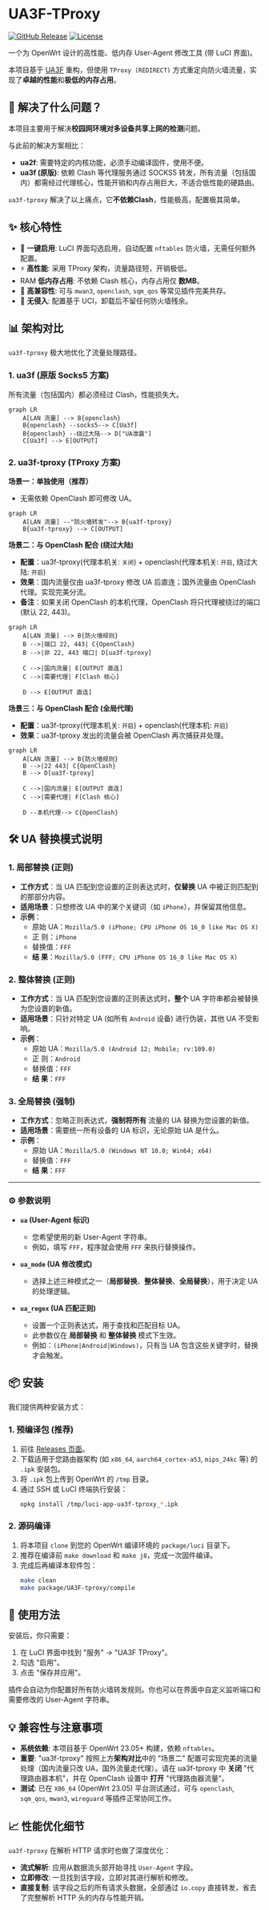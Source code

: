# UA3F-TProxy


[![GitHub Release](https://img.shields.io/github/v/release/Zesuy/UA3F-tproxy?style=flat)](https://github.com/Zesuy/UA3F-tproxy/releases)
[![License](https://img.shields.io/github/license/Zesuy/UA3F-tproxy?style=flat)](https://github.com/Zesuy/UA3F-tproxy/blob/main/LICENSE)

一个为 OpenWrt 设计的高性能、低内存 User-Agent 修改工具 (带 LuCI 界面)。

本项目基于 [UA3F](https://github.com/SunBK201/UA3F) 重构，但使用 `TProxy (REDIRECT)` 方式重定向防火墙流量，实现了**卓越的性能**和**极低的内存占用**。

## 🎯 解决了什么问题？

本项目主要用于解决**校园网环境对多设备共享上网的检测**问题。

与此前的解决方案相比：

  * **ua2f**: 需要特定的内核功能，必须手动编译固件，使用不便。
  * **ua3f (原版)**: 依赖 Clash 等代理服务通过 SOCKS5 转发，所有流量（包括国内）都需经过代理核心，性能开销和内存占用巨大，不适合低性能的硬路由。

`ua3f-tproxy` 解决了以上痛点，它**不依赖Clash**，性能极高，配置极其简单。

## ✨ 核心特性

  * 🚀 **一键启用**: LuCI 界面勾选启用，自动配置 `nftables` 防火墙，无需任何额外配置。
  * ⚡ **高性能**: 采用 TProxy 架构，流量路径短，开销极低。
  * RAM **低内存占用**: 不依赖 Clash 核心，内存占用仅 **数MB**。
  * 🤝 **高兼容性**: 可与 `mwan3`, `openclash`, `sqm_qos` 等常见插件完美共存。
  * 🍃 **无侵入**: 配置基于 UCI，卸载后不留任何防火墙残余。

## 📊 架构对比

`ua3f-tproxy` 极大地优化了流量处理路径。

### 1\. ua3f (原版 Socks5 方案)

所有流量（包括国内）都必须经过 Clash，性能损失大。

```mermaid
graph LR
    A[LAN 流量] --> B{openclash}
    B{openclash} --socks5--> C[Ua3f]
    B{openclash} --绕过大陆--> D["UA泄露"]
    C[Ua3f] --> E[OUTPUT]
```

### 2\. ua3f-tproxy (TProxy 方案)

**场景一：单独使用（推荐）**

  * 无需依赖 OpenClash 即可修改 UA。

<!-- end list -->

```mermaid
graph LR
    A[LAN 流量] --"防火墙转发"--> B{ua3f-tproxy}
    B{ua3f-tproxy} --> C[OUTPUT]
```

**场景二：与 OpenClash 配合 (绕过大陆)**

  * **配置**：ua3f-tproxy(代理本机关: `关闭`) + openclash(代理本机关: `开启`, 绕过大陆: `开启`)
  * **效果**：国内流量仅由 ua3f-tproxy 修改 UA 后直连；国外流量由 OpenClash 代理。实现完美分流。
  * **备注**：如果关闭 OpenClash 的本机代理，OpenClash 将只代理被绕过的端口 (默认 22, 443)。

<!-- end list -->

```mermaid
graph LR
    A[LAN 流量] --> B{防火墙规则}
    B -->|端口 22, 443| C{OpenClash}
    B -->|非 22, 443 端口| D[ua3f-tproxy]
    
    C -->|国内流量| E[OUTPUT 直连]
    C -->|需要代理| F[Clash 核心]
    
    D --> E[OUTPUT 直连]
```

**场景三：与 OpenClash 配合 (全局代理)**

  * **配置**：ua3f-tproxy(代理本机关: `开启`) + openclash(代理本机: `开启`)
  * **效果**：ua3f-tproxy 发出的流量会被 OpenClash 再次捕获并处理。

<!-- end list -->

```mermaid
graph LR
    A[LAN 流量] --> B{防火墙规则}
    B -->|22 443| C{OpenClash}
    B --> D[ua3f-tproxy]
    
    C -->|国内流量| E[OUTPUT 直连]
    C -->|需要代理| F[Clash 核心]
    
    D --本机代理--> C{OpenClash}
```

## 🛠️ UA 替换模式说明

### 1\. 局部替换 (正则)

  * **工作方式**：当 UA 匹配到您设置的正则表达式时，**仅替换** UA 中被正则匹配到的那部分内容。
  * **适用场景**：只想修改 UA 中的某个关键词（如 `iPhone`），并保留其他信息。
  * **示例**：
      * 原始 UA：`Mozilla/5.0 (iPhone; CPU iPhone OS 16_0 like Mac OS X)`
      * 正 则：`iPhone`
      * 替换值：`FFF`
      * **结 果**：`Mozilla/5.0 (FFF; CPU iPhone OS 16_0 like Mac OS X)`

### 2\. 整体替换 (正则)

  * **工作方式**：当 UA 匹配到您设置的正则表达式时，**整个** UA 字符串都会被替换为您设置的新值。
  * **适用场景**：只针对特定 UA (如所有 `Android` 设备) 进行伪装，其他 UA 不受影响。
  * **示例**：
      * 原始 UA：`Mozilla/5.0 (Android 12; Mobile; rv:109.0)`
      * 正 则：`Android`
      * 替换值：`FFF`
      * **结 果**：`FFF`

### 3\. 全局替换 (强制)

  * **工作方式**：忽略正则表达式，**强制将所有** 流量的 UA 替换为您设置的新值。
  * **适用场景**：需要统一所有设备的 UA 标识，无论原始 UA 是什么。
  * **示例**：
      * 原始 UA：`Mozilla/5.0 (Windows NT 10.0; Win64; x64)`
      * 替换值：`FFF`
      * **结 果**：`FFF`

-----

### ⚙️ 参数说明

  * **`ua` (User-Agent 标识)**

      * 您希望使用的新 User-Agent 字符串。
      * 例如，填写 `FFF`，程序就会使用 `FFF` 来执行替换操作。

  * **`ua_mode` (UA 修改模式)**

      * 选择上述三种模式之一（**局部替换**、**整体替换**、**全局替换**），用于决定 UA 的处理逻辑。

  * **`ua_regex` (UA 匹配正则)**

      * 设置一个正则表达式，用于查找和匹配目标 UA。
      * 此参数仅在 **局部替换** 和 **整体替换** 模式下生效。
      * 例如：`(iPhone|Android|Windows)`，只有当 UA 包含这些关键字时，替换才会触发。

## 📦 安装

我们提供两种安装方式：

### 1\. 预编译包 (推荐)

1.  前往 [Releases 页面](https://github.com/Zesuy/UA3F-tproxy/releases)。
2.  下载适用于您路由器架构 (如 `x86_64`, `aarch64_cortex-a53`, `mips_24kc` 等) 的 `.ipk` 安装包。
3.  将 `.ipk` 包上传到 OpenWrt 的 `/tmp` 目录。
4.  通过 SSH 或 LuCI 终端执行安装：
    ```bash
    opkg install /tmp/luci-app-ua3f-tproxy_*.ipk
    ```

### 2\. 源码编译

1.  将本项目 `clone` 到您的 OpenWrt 编译环境的 `package/luci` 目录下。
2.  推荐在编译前 `make download` 和 `make j8`，完成一次固件编译。
3.  完成后再编译本软件包：
    ```bash
    make clean
    make package/UA3F-tproxy/compile
    ```

## 🚀 使用方法

安装后，你只需要：

1.  在 LuCI 界面中找到 "服务" -\> "UA3F TProxy"。
2.  勾选 "启用"。
3.  点击 "保存并应用"。

插件会自动为你配置好所有防火墙转发规则。你也可以在界面中自定义监听端口和需要修改的 User-Agent 字符串。

## 💡 兼容性与注意事项

  * **系统依赖**: 本项目基于 OpenWrt 23.05+ 构建，依赖 `nftables`。
  * **重要**: "ua3f-tproxy" 按照上方**架构对比**中的 "场景二" 配置可实现完美的流量处理（国内流量只改 UA，国外流量走代理）。请在 ua3f-tproxy 中 **关闭** "代理路由器本机"，并在 OpenClash 设置中 **打开** "代理路由器流量"。
  * **测试**: 已在 `X86_64` (OpenWrt 23.05) 平台测试通过，可与 `openclash`, `sqm_qos`, `mwan3`, `wireguard` 等插件正常协同工作。

## 📈 性能优化细节

`ua3f-tproxy` 在解析 HTTP 请求时也做了深度优化：

  * **流式解析**: 应用从数据流头部开始寻找 `User-Agent` 字段。
  * **立即修改**: 一旦找到该字段，立即对其进行解析和修改。
  * **直接复制**: 该字段之后的所有请求头数据，全部通过 `io.copy` 直接转发，省去了完整解析 HTTP 头的内存与性能开销。